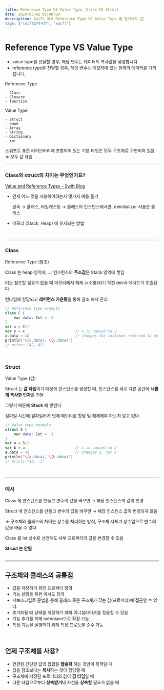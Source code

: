 ```yaml
---
title: Reference Type VS Value Type, Class VS Struct
date: 2020-05-02 00:00:00
description: Swift 에서 Reference Type VS Value Type 를 알아보자 💃🏻
tags: ["swift잡학사전", "swift"]
---
```


# Reference Type VS Value Type

- value type을 전달할 경우, 해당 변수는 데이터의 복사값을 생성합니다.
- reference type을 전달할 경우, 해당 변수는 메모리에 있는 원래의 데이터를 가리킵니다.

Reference Type

    - Class
    - Closure
    - function

Value Type

    - Struct
    - enum
    - Array
    - String
    - Dictionary
    - int

스위프트 표준 라이브러리에 포함되어 있는 기본 타입은 모두 구조체로 구현되어 있음 ⇒ 모두 값 타입

---

### Class와 struct의 차이는 무엇인가요?

[Value and Reference Types - Swift Blog](https://developer.apple.com/swift/blog/?id=10)

- 언제 어느 것을 사용해야하는지 몇가지 예를 들기

  상속 → 클래스, 타입캐스팅 → 클래스의 인스턴스에서만, deinitializer 사용은 클래스

- 메모리 (Stack, Heap) 에 유지되는 방법

<br/>

---

### Class

Reference Type (참조)

Class 는 heap 영역에, 그 인스턴스의 **주소값**은 Stack 영역에 쌓임

더는 참조할 필요가 없을 때 메모리에서 해제 (=소멸)되기 직전 deinit 메서드가 호출된다.

런타임에 할당되고 **레퍼런스 카운팅**을 통해 참조 해제 관리

```swift
// Reference type example
class C {
	var data: Int = -1
}
var x = C()
var y = x						// x is copied to y
x.data = 42						// changes the instance referred to by x (and y)
println("\(x.data), \(y.data)")
// prints "42, 42"
```

<br/>

### Struct

Value Type (값)

Struct 는 **값 타입**이기 때문에 인스턴스를 생성할 때, 인스턴스를 새로 다른 공간에 **새롭게 복사한 인자**를 전달

그렇기 때문에 **Stack** 에 쌓인다

컴파일 시간에 컴파일러가 언제 메모리를 할당 및 해제해야 하는지 알고 있다.

```swift
// Value type example
struct S {
	var data: Int = -1
}
var a = S()
var b = a						// a is copied to b
a.data = 42						// Changes a, not b
println("\(a.data), \(b.data)")
// prints "42, -1"
```
<br/>

---

### 예시

Class 에 인스턴스를 만들고 변수의 값을 바꾸면 → 해당 인스턴스의 값이 변경

Struct 에 인스턴스를 만들고 변수의 값을 바꾸면 → 해당 인스턴스 값이 변경되지 않음

⇒ 구조체와 클래스의 차이는 상수를 처리하는 방식, 구조체 자체가 상수임으로 변수의 값을 바꿀 수 없다.

Class 를 let 상수로 선언해도 내부 프로퍼티의 값을 변경할 수 있음

**Struct 는 안됨**
<br/>
<br/>

---

## 구조체와 클래스의 **공통점**

- 값을 저장하기 위한 프로퍼티 정의
- 기능 실행을 위한 메서드 정의
- 서브스크립트 문법을 통해 클래스 혹은 구조체가 갖는 값(프로퍼티)에 접근할 수 있다.
- 초기화될 떄 상태를 지정하기 위해 이니셜라이즈를 정을할 수 있음
- 기능 추가를 위해 extension으로 확장 가능
- 특정 기능을 실행하기 위해 특정 프로토콜 준수 가능
<br/>

## **언제 구조체를 사용?**

- 연관된 간단한 값의 집합을 **캡슐화** 하는 것만이 목적일 때
- 값을 참조보다는 **복사**하는 것이 합당할 때
- 구조체에 저장된 프로퍼티의 값이 **값 타입**일 때
- 다른 타입으로부터 **상속받거나** 자신을 **상속할** 필요가 없을 때
